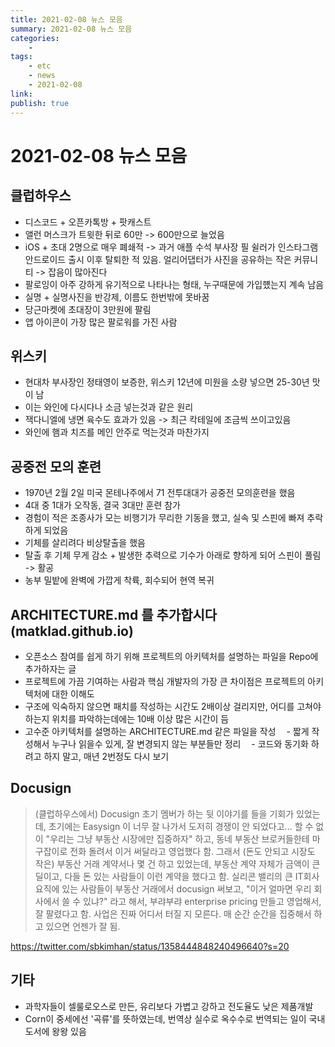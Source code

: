 ```yaml
---
title: 2021-02-08 뉴스 모음
summary: 2021-02-08 뉴스 모음
categories:
    - 
tags:
    - etc
    - news
    - 2021-02-08
link: 
publish: true
---
```


# 2021-02-08 뉴스 모음

## 클럽하우스

- 디스코드 + 오픈카톡방 + 팟캐스트
- 앨런 머스크가 트윗한 뒤로 60만 -> 600만으로 늘었음
- iOS + 초대 2명으로 매우 폐쇄적 -> 과거 애플 수석 부사장 필 쉴러가 인스타그램 안드로이드 출시 이후 탈퇴한 적 있음. 얼리어댑터가 사진을 공유하는 작은 커뮤니티 -> 잡음이 많아진다
- 팔로잉이 아주 강하게 유기적으로 나타나는 형태, 누구때문에 가입헀는지 계속 남음
- 실명 + 실명사진을 반강제, 이름도 한번밖에 못바꿈
- 당근마켓에 초대장이 3만원에 팔림
- 앱 아이콘이 가장 많은 팔로워를 가진 사람

## 위스키

- 현대차 부사장인 정태영이 보증한, 위스키 12년에 미원을 소량 넣으면 25-30년 맛이 남
- 이는 와인에 다시다나 소금 넣는것과 같은 원리
- 잭다니엘에 냉면 육수도 효과가 있음 -> 최근 칵테일에 조금씩 쓰이고있음
- 와인에 햄과 치즈를 메인 안주로 먹는것과 마찬가지

## 공중전 모의 훈련

- 1970년 2월 2일 미국 몬테나주에서 71 전투대대가 공중전 모의훈련을 했음
- 4대 중 1대가 오작동, 결국 3대만 훈련 참가
- 경험이 적은 조종사가 모는 비행기가 무리한 기동을 했고, 실속 및 스핀에 빠져 추락하게 되었음
- 기체를 살리려다 비상탈출을 했음
- 탈출 후 기체 무게 감소 + 발생한 추력으로 기수가 아래로 향하게 되어 스핀이 풀림 -> 활공
- 농부 밀밭에 완벽에 가깝게 착륙, 회수되어 현역 복귀

## ARCHITECTURE.md 를 추가합시다 (matklad.github.io)

- 오픈소스 참여를 쉽게 하기 위해 프로젝트의 아키텍처를 설명하는 파일을 Repo에 추가하자는 글 
- 프로젝트에 가끔 기여하는 사람과 핵심 개발자의 가장 큰 차이점은 프로젝트의 아키텍처에 대한 이해도 
- 구조에 익숙하지 않으면 패치를 작성하는 시간도 2배이상 걸리지만, 어디를 고쳐야 하는지 위치를 파악하는데에는 10배 이상 많은 시간이 듬
- 고수준 아키텍처를 설명하는 ARCHITECTURE.md 같은 파일을 작성
ㅤ- 짧게 작성해서 누구나 읽을수 있게, 잘 변경되지 않는 부분들만 정리
ㅤ- 코드와 동기화 하려고 하지 말고, 매년 2번정도 다시 보기

## Docusign

> (클럽하우스에서) Docusign 초기 멤버가 하는 뒷 이야기를 들을 기회가 있었는데, 초기에는 Easysign 이 너무 잘 나가서 도저히 경쟁이 안 되었다고...
> 할 수 없이 "우리는 그냥 부동산 시장에만 집중하자" 하고, 동네 부동산 브로커들한테 마구잡이로 전화 돌려서 이거 써달라고 영업했다 함.
> 그래서 (돈도 안되고 시장도 작은) 부동산 거래 계약서나 몇 건 하고 있었는데,  부동산 계약 자체가 금액이 큰 딜이고, 다들 돈 있는 사람들이 이런 계약을 했다고 함.
> 실리콘 밸리의 큰 IT회사 요직에 있는 사람들이 부동산 거래에서 docusign 써보고, "이거 얼마면 우리 회사에서 쓸 수 있냐?" 라고 해서, 부랴부랴 enterprise pricing 만들고 영업해서, 잘 팔렸다고 함.
> 사업은 진짜 어디서 터질 지 모른다.
> 매 순간 순간을 집중해서 하고 있으면 언젠가 잘 됨.

<https://twitter.com/sbkimhan/status/1358444848240496640?s=20>

## 기타

- 과학자들이 셀룰로오스로 만든, 유리보다 가볍고 강하고 전도율도 낮은 제품개발
- Corn이 중세에선 '곡류'를 뜻하였는데, 번역상 실수로 옥수수로 번역되는 일이 국내 도서에 왕왕 있음
